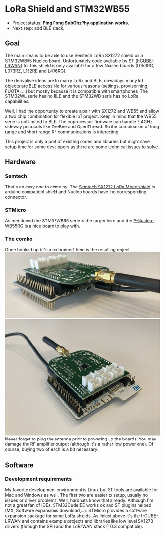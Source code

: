 # LoRa Shield and STM32WB55

- Project status: **Ping Pong SubGhzPhy application works.**
- Next step: add BLE stack.

## Goal
The main idea is to be able to use Semtech LoRa SX1272 shield on a STM32WB55 Nucleo board. Unfortunately code available by ST ([I-CUBE-LRWAN](https://www.st.com/en/embedded-software/i-cube-lrwan.html)) for this shield is only available for a few Nucleo boards (L053RG, L073RZ, L152RE and L476RG).

The derivative ideas are to marry LoRa and BLE, nowadays many IoT objects are BLE accessible for various reasons (settings, provisonning, FUOTA, ...) but mostly because it is compatible with smartphones. The STM32WL serie has no BLE and the STM32WB serie has no LoRa capabilities.

Well, I had the opportunity to create a pair with SX1272 and WB55 and allow a two chip combination for flexible IoT project. Keep in mind that the WB55 serie is not limited to BLE. The coprocessor firmware can handle 2.4GHz sideway protocols like ZeeBee and OpenThread. So the combination of long range and short range RF communications is interesting.

This project is only a port of existing codes and libraries but might save setup time for some developers as there are some technical issues to solve.

## Hardware
### Semtech
That's an easy one to come by. The [Semtech SX1272 LoRa Mbed shield](https://www.mouser.fr/new/semtech/semtech-sx1272-mbed-shield/) is arduino compatiebl shield and Nucleo boards have the corresponding connector.
### STMicro
As mentioned the STM32WB55 serie is the target here and the [P-Nucleo-WB55RG](https://www.st.com/en/evaluation-tools/p-nucleo-wb55.html)  is a nice board to play with.
### The combo
Once hooked up (it's a no brainer) here is the resulting object.
![](Docs/STM32WB55-SX1272-1.jpg) ![](Docs/STM32WB55-SX1272-2.jpg) 
Never forget to plug the antenna prior to powering up the boards. You may damage the RF amplifier output (although it's a rather low power one).
Of course, buying two of each is a bit necessary.

## Software
### Development requirements
My favorite development environment is Linux but ST tools are available for Mac and Windows as well. The first two are easier to setup, usually no issues or driver problems. Well, hardnuts know that already.
Although I'm not a great fan of IDEs, STM32CudeIDE works ok and ST plugins helped (MX, Software expansions download,...).
STMicro provides a software expansion package for some LoRa shields. As linked above it's the I-CUBE-LRWAN and contains example projects and libraries like low level SX1273 drivers (through the SPI) and the LoRaWAN stack (1.0.3 compatible).

